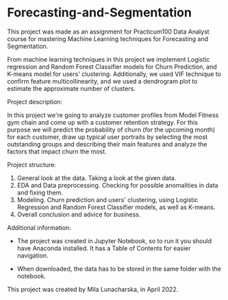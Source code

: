# Forecasting-and-Segmentation
This project was made as an assignment for Practicum100 Data Analyst course for mastering Machine Learning techniques for Forecasting and Segmentation.

From machine learning techniques in this project we implement Logistic regression and Random Forest Classifier models for Churn Prediction, and K-means model for users' clustering. Additionally, we used VIF technique to confirm feature multicollinearity, and we used a dendrogram plot to estimate the approximate number of clusters. 

Project description:

In this project we're going to analyze customer profiles from Model Fitness gym chain and come up with a customer retention strategy. For this purpose we will predict the probability of churn (for the upcoming month) for each customer, draw up typical user portraits by selecting the most outstanding groups and describing their main features and analyze the factors that impact churn the most.

Project structure:

1. General look at the data. Taking a look at the given data.
2. EDA and Data preprocessing. Checking for possible anomalities in data and fixing them.
3. Modeling. Churn prediction and users' clustering, using Logistic Regression and Random Forest Classifier models, as well as K-means.
4. Overall conclusion and advice for business.

Additional information:

* The project was created in Jupyter Notebook, so to run it you should have Anaconda installed. It has a Table of Contents for easier navigation.

* When downloaded, the data has to be stored in the same folder with the notebook.

This project was created by Mila Lunacharska, in April 2022.
